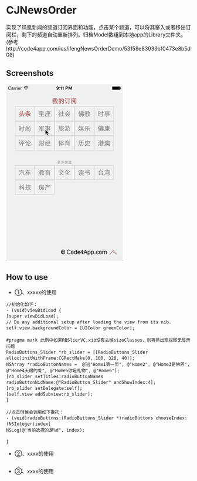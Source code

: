 # CJNewsOrder
实现了凤凰新闻的频道订阅界面和功能，点击某个频道，可以将其移入或者移出订阅栏，剩下的频道自动重新排列。归档Model数组到本地app的Library文件夹。(参考http://code4app.com/ios/ifengNewsOrderDemo/53159e83933bf0473e8b5d08)

## Screenshots
![Example](./Screenshots/example1.gif "悬浮图片时候显示的文字")


## How to use
- ①、xxxxx的使用
```
//初始化如下：
- (void)viewDidLoad {
[super viewDidLoad];
// Do any additional setup after loading the view from its nib.
self.view.backgroundColor = [UIColor greenColor];

#pragma mark 此例中如果RBSlierVC.xib没有去掉sizeClasses，则容易出现视图无显示问题
RadioButtons_Slider *rb_slider = [[RadioButtons_Slider alloc]initWithFrame:CGRectMake(0, 100, 320, 40)];
NSArray *radioButtonNames =  @[@"Home1第一页", @"Home2", @"Home3是佛恩", @"Home4天赐的爱", @"Home5你是礼物", @"Home6"];
[rb_slider setTitles:radioButtonNames radioButtonNidName:@"RadioButton_Slider" andShowIndex:4];
[rb_slider setDelegate:self];
[self.view addSubview:rb_slider];
}

//点击时候会调用如下委托：
- (void)radioButtons:(RadioButtons_Slider *)radioButtons chooseIndex:(NSInteger)index{
NSLog(@"当前选择的是%d", index);

}
```


- ②、xxxx的使用
```

```

- ③、xxxx的使用
```

```
